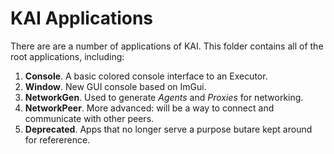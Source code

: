 # KAI Applications

There are are a number of applications of KAI. This folder contains all of the root applications, including:

1. **Console**. A basic colored console interface to an Executor.
1. **Window**. New GUI console based on ImGui.
1. **NetworkGen**. Used to generate _Agents_ and _Proxies_ for networking.
1. **NetworkPeer**. More advanced: will be a way to connect and communicate with other peers.
1. **Deprecated**. Apps that no longer serve a purpose butare kept around for refererence.
